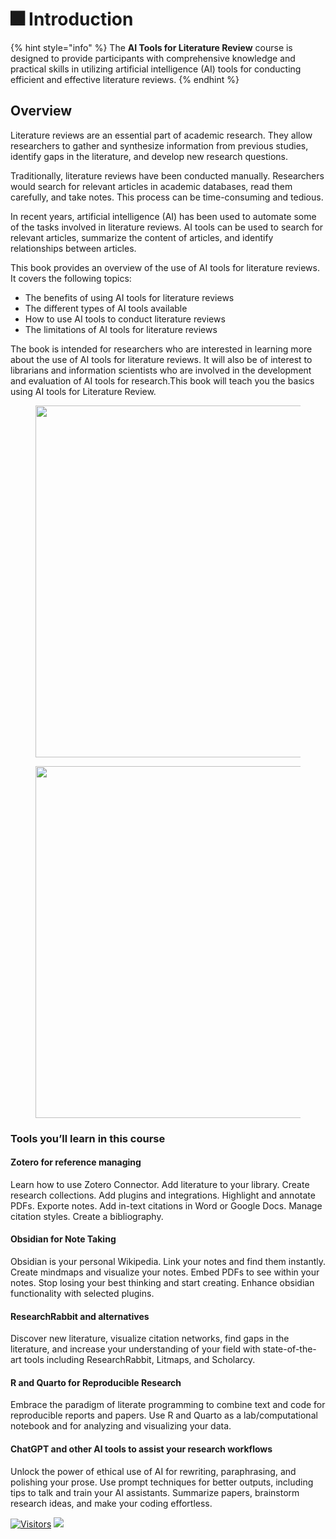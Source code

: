 # 🎆 Introduction

{% hint style="info" %}
The **AI Tools for Literature Review** course is designed to provide participants with comprehensive knowledge and practical skills in utilizing artificial intelligence (AI) tools for conducting efficient and effective literature reviews.
{% endhint %}

## Overview

Literature reviews are an essential part of academic research. They allow researchers to gather and synthesize information from previous studies, identify gaps in the literature, and develop new research questions.

Traditionally, literature reviews have been conducted manually. Researchers would search for relevant articles in academic databases, read them carefully, and take notes. This process can be time-consuming and tedious.

In recent years, artificial intelligence (AI) has been used to automate some of the tasks involved in literature reviews. AI tools can be used to search for relevant articles, summarize the content of articles, and identify relationships between articles.

This book provides an overview of the use of AI tools for literature reviews. It covers the following topics:

* The benefits of using AI tools for literature reviews
* The different types of AI tools available
* How to use AI tools to conduct literature reviews
* The limitations of AI tools for literature reviews

The book is intended for researchers who are interested in learning more about the use of AI tools for literature reviews. It will also be of interest to librarians and information scientists who are involved in the development and evaluation of AI tools for research.This book will teach you the basics using AI tools for Literature Review.

<figure><img src="https://substackcdn.com/image/fetch/w_1456,c_limit,f_webp,q_auto:good,fl_progressive:steep/https%3A%2F%2Fsubstack-post-media.s3.amazonaws.com%2Fpublic%2Fimages%2Fa4f765e8-2a21-4ddd-b668-b7b0b4d5fe2c_2954x3718.jpeg" alt="" width="563"><figcaption></figcaption></figure>

<figure><img src="https://maven.com/_next/image?url=https%3A%2F%2Fd2426xcxuh3ht5.cloudfront.net%2FlfXEP543QG6qe9EVOQ3n_Screenshot%202023-02-21%20at%208.20.32%20PM.png&#x26;w=1536&#x26;q=75" alt="" width="563"><figcaption></figcaption></figure>

### Tools you’ll learn in this course

#### **Zotero for reference managing**

Learn how to use Zotero Connector. Add literature to your library. Create research collections. Add plugins and integrations. Highlight and annotate PDFs. Exporte notes. Add in-text citations in Word or Google Docs. Manage citation styles. Create a bibliography.

#### **Obsidian for Note Taking**

Obsidian is your personal Wikipedia. Link your notes and find them instantly. Create mindmaps and visualize your notes. Embed PDFs to see within your notes. Stop losing your best thinking and start creating. Enhance obsidian functionality with selected plugins.

#### **ResearchRabbit and alternatives**

Discover new literature, visualize citation networks, find gaps in the literature, and increase your understanding of your field with state-of-the-art tools including ResearchRabbit, Litmaps, and Scholarcy.

#### **R and Quarto for Reproducible Research**

Embrace the paradigm of literate programming to combine text and code for reproducible reports and papers. Use R and Quarto as a lab/computational notebook and for analyzing and visualizing your data.

#### **ChatGPT and other AI tools to assist your research workflows**

Unlock the power of ethical use of AI for rewriting, paraphrasing, and polishing your prose. Use prompt techniques for better outputs, including tips to talk and train your AI assistants. Summarize papers, brainstorm research ideas, and make your coding effortless.

[![Visitors](https://api.visitorbadge.io/api/visitors?path=https%3A%2F%2Fgithub.com%2Fdrshahizan\&labelColor=%23697689\&countColor=%23555555\&style=plastic)](https://visitorbadge.io/status?path=https%3A%2F%2Fgithub.com%2Fdrshahizan) ![](https://hit.yhype.me/github/profile?user\_id=81284918)
